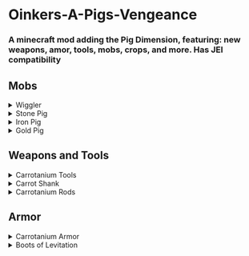 # Oinkers-A-Pigs-Vengeance

### A minecraft mod adding the Pig Dimension, featuring: new weapons, amor, tools, mobs, crops, and more. Has JEI compatibility

## Mobs
<details>
  <summary>Wiggler</summary>
  A peaceful and lovable wiggling being, who roams the pig dimension in herds. Also drops a large amount of carrots.
  </details>
<details>
  <summary>Stone Pig</summary>
  A slow-moving stone-based pig, who hits hard and will slow players when it makes contact.
  </details>
<details>
  <summary>Iron Pig</summary>
  A range attacking iron-based pig. It will keep a distance, firing its Iron Shard projectiles that will weaken players and deal damage.
  </details>
<details>
  <summary>Gold Pig</summary>
  The most powerful of the pigs. The Gold Pig is a hybrid attacker that will shoot the player with its Gold Shard Projectiles (which deal slowness), and melee attack when in range.
  </details>

## Weapons and Tools
<details>
  <summary>Carrotanium Tools</summary>
  A set of powerful tools based on the Carrotanium ingot, and is more powerful and effecient than even Netherite. Diamond gear can be upgrade to Carrotanium with just one ingot using the Carrot Infuser.
  </details>
  <details>
  <summary>Carrot Shank</summary>
  This unceremonious weapon is easy to make with just a carrot and stick, and deals suprising damage, but it breaks very easily.
  </details>
<details>
  <summary>Carrotanium Rods</summary>
  A set of powerful magical rods made of Carrotanium, comprised of 3 power levels. Existing rods can be combined in the anvil to increase power. New rods can be crafted to be more powerful by using more Carrotanium ingots.
  
  <details>
    <summary>Carrotanium Rod of Fire</summary>
    A powerful rod that launches fire charges on right click
  </details>
  <details> 
    <summary>Carrotanium Rod of Light</summary>
    A powerful rod that summons lightning on right click wherever the player is pointing (within range).
  </details>
  <details>
    <summary>Carrotanium Rod of Spring</summary>
    A useful rod that will launch the player wherever they are facing. The force the player is launched with depends on how long the rod is charged for.
  </details>
  </details>
  
  ## Armor
  <details>
  <summary>Carrotanium Armor</summary>
  A set of powerful gear based on the Carrotanium ingot. It features similar durability and protection as Netherite, but it what makes it far stronger are its enchantments. This armor set can be enchanted with: Carrot's Strength, Carrot's Speed, and Carrot's Absorption. These enchantments will apply there respective effects for a certain amount of time, with a certain cooldown. The effects can be made more lasting and stronger by applying the enchantments on multiple pieces of armor, if all 4 pieces of armor have the same enchantment then the enchntment will be permanent. Armor can only have one of these enchantments at a time.
  </details>
  <details>
  <summary>Boots of Levitation</summary>
  As a complement to the Carrotanium Rod of Spring, these boots will cancel any fall damage, but they are quite weak.
  </details>
  
